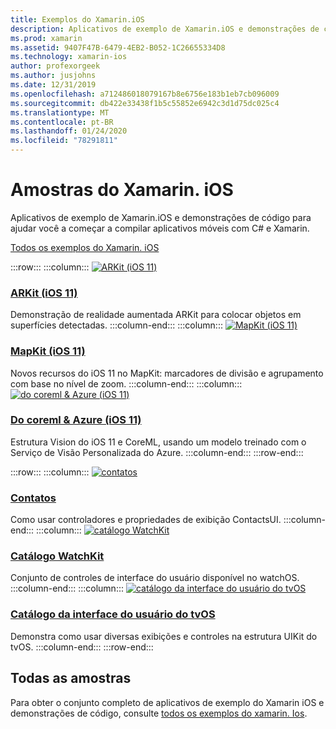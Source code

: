 ```yaml
---
title: Exemplos do Xamarin.iOS
description: Aplicativos de exemplo de Xamarin.iOS e demonstrações de código para ajudar você a começar a compilar aplicativos móveis com C# e Xamarin.
ms.prod: xamarin
ms.assetid: 9407F47B-6479-4EB2-B052-1C26655334D8
ms.technology: xamarin-ios
author: profexorgeek
ms.author: jusjohns
ms.date: 12/31/2019
ms.openlocfilehash: a712486018079167b8e6756e183b1eb7cb096009
ms.sourcegitcommit: db422e33438f1b5c55852e6942c3d1d75dc025c4
ms.translationtype: MT
ms.contentlocale: pt-BR
ms.lasthandoff: 01/24/2020
ms.locfileid: "78291811"
---
```

# <a name="xamarinios-samples"></a>Amostras do Xamarin. iOS

Aplicativos de exemplo de Xamarin.iOS e demonstrações de código para ajudar você a começar a compilar aplicativos móveis com C# e Xamarin.

[Todos os exemplos do Xamarin. iOS](https://docs.microsoft.com/samples/browse/?products=xamarin&term=Xamarin.iOS)

:::row:::
      :::column:::
[![ARKit (iOS 11)](images/arkit.png)](https://docs.microsoft.com/samples/xamarin/ios-samples/ios11-arkitplacingobjects/)

### <a name="arkit-ios-11"></a>[ARKit (iOS 11)](https://docs.microsoft.com/samples/xamarin/ios-samples/ios11-arkitplacingobjects/)

Demonstração de realidade aumentada ARKit para colocar objetos em superfícies detectadas.
    :::column-end:::
    :::column:::
[![MapKit (iOS 11)](images/mapkit.png)](https://docs.microsoft.com/samples/xamarin/ios-samples/ios11-mapkitsample/)

### <a name="mapkit-ios-11"></a>[MapKit (iOS 11)](https://docs.microsoft.com/samples/xamarin/ios-samples/ios11-mapkitsample/)

Novos recursos do iOS 11 no MapKit: marcadores de divisão e agrupamento com base no nível de zoom.
    :::column-end:::
    :::column:::
[![do coreml & Azure (iOS 11)](images/coremlazure.png)](https://docs.microsoft.com/samples/xamarin/ios-samples/ios11-coremlazuremodel/)

### <a name="coreml--azure-ios-11"></a>[Do coreml & Azure (iOS 11)](https://docs.microsoft.com/samples/xamarin/ios-samples/ios11-coremlazuremodel/)

Estrutura Vision do iOS 11 e CoreML, usando um modelo treinado com o Serviço de Visão Personalizada do Azure.
    :::column-end:::
:::row-end:::

:::row:::
    :::column:::
[![contatos](images/contacts.png)](https://docs.microsoft.com/samples/xamarin/ios-samples/contacts)

### <a name="contacts"></a>[Contatos](https://docs.microsoft.com/samples/xamarin/ios-samples/contacts)

Como usar controladores e propriedades de exibição ContactsUI.
    :::column-end:::
    :::column:::
[![catálogo WatchKit](images/watchos.png)](https://docs.microsoft.com/samples/xamarin/ios-samples/watchos-watchkitcatalog/)

### <a name="watchkit-catalog"></a>[Catálogo WatchKit](https://docs.microsoft.com/samples/xamarin/ios-samples/watchos-watchkitcatalog/)

Conjunto de controles de interface do usuário disponível no watchOS.
    :::column-end:::
    :::column:::
[![catálogo da interface do usuário do tvOS](images/tvosui.png)](https://docs.microsoft.com/samples/xamarin/ios-samples/tvos-uicatalog/)

### <a name="tvos-ui-catalog"></a>[Catálogo da interface do usuário do tvOS](https://docs.microsoft.com/samples/xamarin/ios-samples/tvos-uicatalog/)

Demonstra como usar diversas exibições e controles na estrutura UIKit do tvOS.
    :::column-end:::
:::row-end:::

## <a name="all-samples"></a>Todas as amostras

Para obter o conjunto completo de aplicativos de exemplo do Xamarin iOS e demonstrações de código, consulte [todos os exemplos do xamarin. Ios](https://docs.microsoft.com/samples/browse/?products=xamarin&term=Xamarin.iOS).
